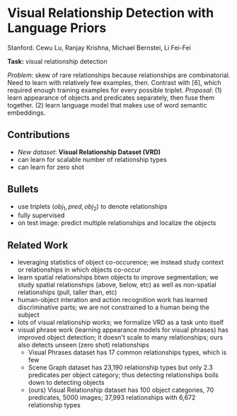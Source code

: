 # Visual Relationship Detection with Language Priors

Stanford. Cewu Lu, Ranjay Krishna, Michael Bernstei, Li Fei-Fei

**Task:** visual relationship detection

*Problem*: skew of rare relationships because relationships are combinatorial. Need to learn with relatively few examples, then. Contrast with [6], which required enough training examples for every possible triplet.
*Proposal*: (1) learn appearance of objects and predicates separately, then fuse them together. (2) learn language model that makes use of word semantic embeddings.

## Contributions

- *New dataset*: **Visual Relationship Dataset (VRD)**
- can learn for scalable number of relationship types
- can learn for zero shot

## Bullets

- use triplets $(obj_1,pred, obj_2)$ to denote relationships
- fully supervised
- on test image: predict multiple relationships and localize the objects

## Related Work
- leveraging statistics of object co-occurence; we instead study context or relationships in which objects co-occur
- learn spatial relationships btwn objects to improve segmentation; we study spatial relationships (above, below, etc) as well as non-spatial relationships (pull, taller than, etc)
- human-object interation and action recognition work has learned discriminative parts; we are not constrained to a human being the subject
- lots of visual relationship works; we formalize VRD as a task unto itself
- visual phrase work (learning appearance models for visual phrases) has improved object detection; it doesn't scale to many relationships; ours also detects unseen (zero shot) relationships
  - Visual Phrases dataset has 17 common relationships types, which is few
  - Scene Graph dataset has 23,190 relationship types but only 2.3 predicates per object category; thus detecting relationships boils down to detecting objects
  - (ours) Visual Relationship dataset has 100 object categories, 70 predicates, 5000 images; 37,993 relationships with 6,672 relationship types
<!--stackedit_data:
eyJoaXN0b3J5IjpbMzEzNjkwNzgwXX0=
-->